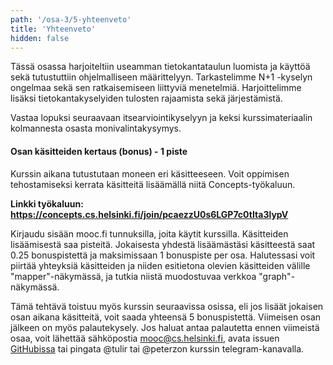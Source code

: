 ```yaml
---
path: '/osa-3/5-yhteenveto'
title: 'Yhteenveto'
hidden: false
---
```



Tässä osassa harjoiteltiin useamman tietokantataulun luomista ja käyttöä sekä tutustuttiin ohjelmalliseen määrittelyyn. Tarkastelimme N+1 -kyselyn ongelmaa sekä sen ratkaisemiseen liittyviä menetelmiä. Harjoittelimme lisäksi tietokantakyselyiden tulosten rajaamista sekä järjestämistä.

Vastaa lopuksi seuraavaan itsearviointikyselyyn ja keksi kurssimateriaalin kolmannesta osasta monivalintakysymys.

<quiz id="c9556b2d-150f-5143-8bfc-14aa46f0cbbd"></quiz>

<quiz id="00e1bf40-ec58-5a9f-bd44-32ce1a3c1ae7"></quiz>

#### Osan käsitteiden kertaus (bonus) - 1 piste

Kurssin aikana tutustutaan moneen eri käsitteeseen. Voit oppimisen
tehostamiseksi kerrata käsitteitä lisäämällä niitä Concepts-työkaluun.

**Linkki työkaluun: https://concepts.cs.helsinki.fi/join/pcaezzU0s6LGP7c0tIta3lypV**

Kirjaudu sisään mooc.fi tunnuksilla, joita käytit kurssilla. Käsitteiden
lisäämisestä saa pisteitä. Jokaisesta yhdestä lisäämästäsi käsitteestä saat 0.25 bonuspistettä ja maksimissaan 1 bonuspiste per osa. Halutessasi voit piirtää yhteyksiä käsitteiden ja
niiden esitietona olevien käsitteiden välille "mapper"-näkymässä, ja tutkia
niistä muodostuvaa verkkoa "graph"-näkymässä.

Tämä tehtävä toistuu myös kurssin seuraavissa osissa, eli jos lisäät jokaisen
osan aikana käsitteitä, voit saada yhteensä 5 bonuspistettä. Viimeisen osan
jälkeen on myös palautekysely. Jos haluat antaa palautetta ennen viimeistä
osaa, voit lähettää sähköpostia mooc@cs.helsinki.fi, avata issuen
[GitHubissa](https://github.com/rage/concepts) tai pingata @tulir tai @peterzon
kurssin telegram-kanavalla.
